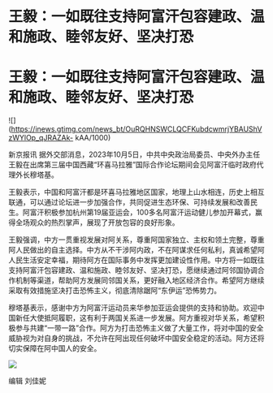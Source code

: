 # 王毅：一如既往支持阿富汗包容建政、温和施政、睦邻友好、坚决打恐

# 王毅：一如既往支持阿富汗包容建政、温和施政、睦邻友好、坚决打恐

![](https://inews.gtimg.com/news_bt/OuRQHNSWCLQCFKubdcwmrjYBAUShVzWYlOp_qJRAZAk-
kAA/1000)

新京报讯
据外交部消息，2023年10月5日，中共中央政治局委员、中央外办主任王毅在出席第三届中国西藏“环喜马拉雅”国际合作论坛期间会见阿富汗临时政府代理外长穆塔基。

王毅表示，中国和阿富汗都是环喜马拉雅地区国家，地理上山水相连，历史上相互联通，可以通过论坛进一步加强合作，共同促进生态环保、可持续发展和改善民生。阿富汗积极参加杭州第19届亚运会，100多名阿富汗运动健儿参加开幕式，赢得全场观众的热烈掌声，展现了开放包容的良好形象。

王毅强调，中方一贯重视发展对阿关系，尊重阿国家独立、主权和领土完整，尊重阿人民做出的自主选择。中方从不干涉阿内政，不在阿谋求任何私利，真诚希望阿人民生活安定幸福，期待阿方在国际事务中发挥更加建设性作用。中方将一如既往支持阿富汗包容建政、温和施政、睦邻友好、坚决打恐，愿继续通过阿邻国协调合作机制等渠道，帮助阿方发展同邻国关系，更好融入地区经济合作。希望阿方继续采取有效措施坚决打击恐怖主义，彻底清除踞阿“东伊运”恐怖势力。

穆塔基表示，感谢中方为阿富汗运动员来华参加亚运会提供的支持和协助。欢迎中国新任大使抵阿履职，这有利于两国关系进一步发展。阿方重视对华关系，希望积极参与共建“一带一路”合作。阿方为打击恐怖主义做了大量工作，将对中国的安全威胁视为对自身的挑战，不允许在阿出现任何破坏中国安全稳定的活动。阿方还将切实保障在阿中国人的安全。

![](https://inews.gtimg.com/news_bt/OxkX9JFOpjWEkC7pfNGjZLvmivdq7TR1R27KYFCpAiio8AA/1000)

编辑 刘佳妮

